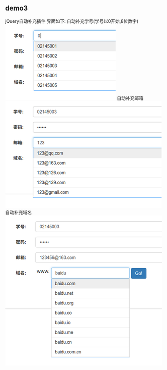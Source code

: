 ## demo3

jQuery自动补充插件
界面如下:
自动补充学号(学号以0开始,8位数字)
![image](../img/demo3.png)
自动补充邮箱
![image](../img/demo3-2.png)
自动补充域名
![image](../img/demo3-3.png)
